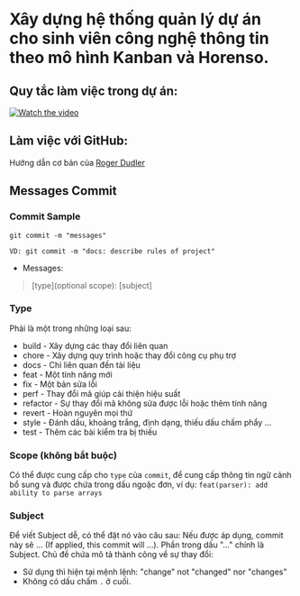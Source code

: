 # Xây dựng hệ thống quản lý dự án cho sinh viên công nghệ thông tin theo mô hình Kanban và Horenso.

## Quy tắc làm việc trong dự án:
[![Watch the video](https://i.imgur.com/vKb2F1B.png)](https://youtu.be/laa6VfksVug)

## Làm việc với GitHub:

Hướng dẫn cơ bản của [Roger Dudler](https://rogerdudler.github.io/git-guide/index.vi.html)


## Messages Commit
### Commit Sample

```
git commit -m "messages"

VD: git commit -m "docs: describe rules of project"
```

* Messages:

> [type](optional scope): [subject]



### Type
Phải là một trong những loại sau:
 * build - Xây dựng các thay đổi liên quan
 * chore - Xây dựng quy trình hoặc thay đổi công cụ phụ trợ
 * docs - Chỉ liên quan đến tài liệu
 * feat - Một tính năng mới
 * fix - Một bản sửa lỗi
 * perf - Thay đổi mã giúp cải thiện hiệu suất
 * refactor - Sự thay đổi mã không sửa được lỗi hoặc thêm tính năng
 * revert - Hoàn nguyên mọi thứ
 * style - Đánh dấu, khoảng trắng, định dạng, thiếu dấu chấm phẩy ...
 * test - Thêm các bài kiểm tra bị thiếu

### Scope (không bắt buộc)
Có thể được cung cấp cho `type` của `commit`, để cung cấp thông tin ngữ cảnh bổ sung và được chứa trong dấu ngoặc đơn, ví dụ: `feat(parser): add ability to parse arrays`

### Subject
Để viết Subject dễ, có thể đặt nó vào câu sau: Nếu được áp dụng, commit này sẽ ... (If applied, this commit will ...). Phần trong dấu "..." chính là Subject.
Chủ đề chứa mô tả thành công về sự thay đổi:
* Sử dụng thì hiện tại mệnh lệnh: "change" not "changed" nor "changes"
* Không có dấu chấm `.` ở cuối.
